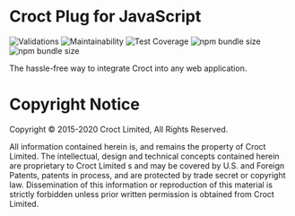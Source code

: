 # Croct Plug for JavaScript
![Validations](https://github.com/croct-tech/plug-js/workflows/Validations/badge.svg)
![Maintainability](https://api.codeclimate.com/v1/badges/2288af031dccbec256d9/maintainability)
![Test Coverage](https://api.codeclimate.com/v1/badges/2288af031dccbec256d9/test_coverage)
![npm bundle size](https://img.shields.io/bundlephobia/min/@croct/plug)
![npm bundle size](https://img.shields.io/bundlephobia/minzip/@croct/plug)

The hassle-free way to integrate Croct into any web application.

# Copyright Notice
Copyright © 2015-2020 Croct Limited, All Rights Reserved.

All information contained herein is, and remains the property of Croct Limited. The intellectual, design and technical concepts contained herein are proprietary to Croct Limited s and may be covered by U.S. and Foreign Patents, patents in process, and are protected by trade secret or copyright law. Dissemination of this information or reproduction of this material is strictly forbidden unless prior written permission is obtained from Croct Limited.
